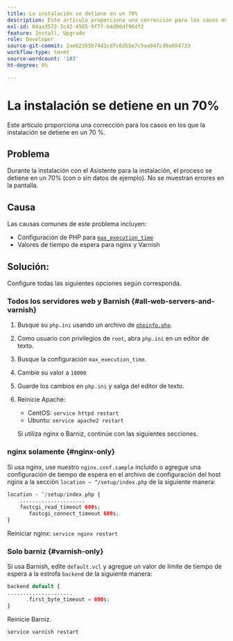 ```yaml
---
title: La instalación se detiene en un 70%
description: Este artículo proporciona una corrección para los casos en los que la instalación se detiene en un 70 %.
exl-id: 04aa3572-3c42-4565-9f7f-b4d90df96df2
feature: Install, Upgrade
role: Developer
source-git-commit: 2aeb2355b74d1cdfc62b5e7c5aa04fcd0a654733
workflow-type: tm+mt
source-wordcount: '183'
ht-degree: 0%

---
```


# La instalación se detiene en un 70%

Este artículo proporciona una corrección para los casos en los que la instalación se detiene en un 70 %.

## Problema

Durante la instalación con el Asistente para la instalación, el proceso se detiene en un 70% (con o sin datos de ejemplo). No se muestran errores en la pantalla.

## Causa

Las causas comunes de este problema incluyen:

* Configuración de PHP para [`max_execution_time`](http://php.net/manual/en/info.configuration.php#ini.max-execution-time)
* Valores de tiempo de espera para nginx y Varnish

## Solución:

Configure todas las siguientes opciones según corresponda.

### Todos los servidores web y Barnish {#all-web-servers-and-varnish}

1. Busque su `php.ini` usando un archivo de [`phpinfo.php`](https://experienceleague.adobe.com/es/docs/commerce-operations/installation-guide/prerequisites/optional-software).
1. Como usuario con privilegios de `root`, abra `php.ini` en un editor de texto.
1. Busque la configuración `max_execution_time`.
1. Cambie su valor a `18000`
1. Guarde los cambios en `php.ini` y salga del editor de texto.
1. Reinicie Apache:

   * CentOS: `service httpd restart`
   * Ubuntu: `service apache2 restart`

   Si utiliza nginx o Barniz, continúe con las siguientes secciones.

### nginx solamente {#nginx-only}

Si usa nginx, use nuestro `nginx.conf.sample` incluido o agregue una configuración de tiempo de espera en el archivo de configuración del host nginx a la sección `location ~ ^/setup/index.php` de la siguiente manera:

```php
location ~ ^/setup/index.php {
    .....................
    fastcgi_read_timeout 600s;
       fastcgi_connect_timeout 600s;
}
```

Reiniciar nginx: `service nginx restart`

### Solo barniz {#varnish-only}

Si usa Barnish, edite `default.vcl` y agregue un valor de límite de tiempo de espera a la estrofa `backend` de la siguiente manera:

```php
backend default {
.....................
      .first_byte_timeout = 600s;
}
```

Reinicie Barniz.

```php
service varnish restart
```
